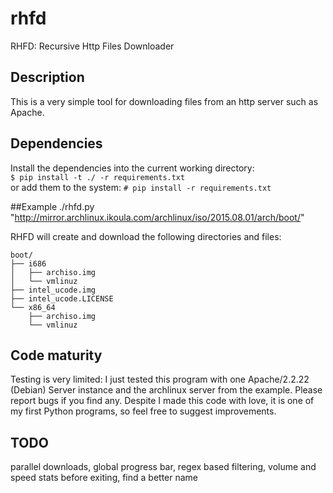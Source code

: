 # rhfd
RHFD: Recursive Http Files Downloader

## Description
This is a very simple tool for downloading files from an http server such as Apache.

## Dependencies
Install the dependencies into the current working directory:  
```$ pip install -t ./ -r requirements.txt```  
or add them to the system: ```# pip install -r requirements.txt```

##Example
./rhfd.py "http://mirror.archlinux.ikoula.com/archlinux/iso/2015.08.01/arch/boot/"

RHFD will create and download the following directories and files:

```
boot/
├── i686
│   ├── archiso.img
│   └── vmlinuz
├── intel_ucode.img
├── intel_ucode.LICENSE
└── x86_64
    ├── archiso.img
    └── vmlinuz
```

## Code maturity
Testing is very limited: I just tested this program with one Apache/2.2.22 (Debian) Server instance and the archlinux server from the example. Please report bugs if you find any.
Despite I made this code with love, it is one of my first Python programs, so feel free to suggest improvements.

## TODO
parallel downloads, global progress bar, regex based filtering, volume and speed stats before exiting, find a better name
